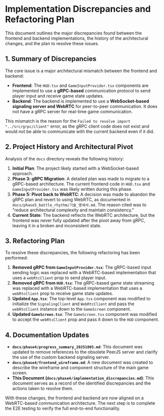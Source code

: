 # Implementation Discrepancies and Refactoring Plan

This document outlines the major discrepancies found between the frontend and backend implementations, the history of the architectural changes, and the plan to resolve these issues.

## 1. Summary of Discrepancies

The core issue is a major architectural mismatch between the frontend and backend:

*   **Frontend**: The `HUD.tsx` and `GameInputProvider.tsx` components are implemented to use a **gRPC-based** communication protocol to send player input and receive game state updates.
*   **Backend**: The backend is implemented to use a **WebSocket-based signaling server and WebRTC** for peer-to-peer communication. It does not have a gRPC server for real-time game communication.

This mismatch is the reason for the `Failed to resolve import "../src/grpc/client"` error, as the gRPC client code does not exist and would not be able to communicate with the current backend even if it did.

## 2. Project History and Architectural Pivot

Analysis of the `docs` directory reveals the following history:

1.  **Initial Plan**: The project likely started with a WebSocket-based approach.
2.  **Phase 3: gRPC Migration**: A detailed plan was made to migrate to a gRPC-based architecture. The current frontend code in `HUD.tsx` and `GameInputProvider.tsx` was likely written during this phase.
3.  **Phase 5: Pivot back to WebRTC**: A decision was made to abandon the gRPC plan and revert to using WebRTC, as documented in `docs/phase5_battle_rhythm/기술_명세서.md`. The reason cited was to "reduce architectural complexity and maintain consistency."
4.  **Current State**: The backend reflects the WebRTC architecture, but the frontend was never fully updated after the pivot away from gRPC, leaving it in a broken and inconsistent state.

## 3. Refactoring Plan

To resolve these discrepancies, the following refactoring has been performed:

1.  **Removed gRPC from `GameInputProvider.tsx`**: The gRPC-based input sending logic was replaced with a WebRTC-based implementation that uses a `webRtcClient` prop to send player input.
2.  **Removed gRPC from `HUD.tsx`**: The gRPC-based game state streaming was replaced with a WebRTC-based implementation that uses a `webRtcClient` prop to receive game state updates.
3.  **Updated `App.tsx`**: The top-level `App.tsx` component was modified to initialize the `SignalingClient` and `WebRtcClient` and pass the `webRtcClient` instance down to the `GameScreen` component.
4.  **Updated `GameScreen.tsx`**: The `GameScreen.tsx` component was modified to accept the `webRtcClient` prop and pass it down to the `HUD` component.

## 4. Documentation Updates

*   **`docs/phase4/progress_summary_20251005.md`**: This document was updated to remove references to the obsolete PeerJS server and clarify the use of the custom backend signaling server.
*   **`docs/phase4/frontend_wireframe.md`**: A new document was created to describe the wireframe and component structure of the main game screen.
*   **This Document (`docs/phase4/implementation_discrepancies.md`)**: This document serves as a record of the identified discrepancies and the actions taken to resolve them.

With these changes, the frontend and backend are now aligned on a WebRTC-based communication architecture. The next step is to complete the E2E testing to verify the full end-to-end functionality.
